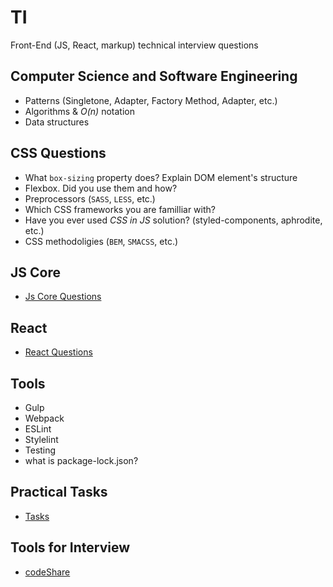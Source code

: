 # TI

Front-End (JS, React, markup) technical interview questions

## Computer Science and Software Engineering

- Patterns (Singletone, Adapter, Factory Method, Adapter, etc.)
- Algorithms & _O(n)_ notation
- Data structures

## CSS Questions

- What `box-sizing` property does? Explain DOM element's structure
- Flexbox. Did you use them and how?
- Preprocessors (`SASS`, `LESS`, etc.)
- Which CSS frameworks you are familliar with?
- Have you ever used _CSS in JS_ solution? (styled-components, aphrodite, etc.)
- CSS methodoligies (`BEM`, `SMACSS`, etc.)

## JS Core

- [Js Core Questions](JsCore.md)

## React

- [React Questions](React.md)

## Tools

- Gulp
- Webpack
- ESLint
- Stylelint
- Testing
- what is package-lock.json?

## Practical Tasks

- [Tasks](Practicy.md)

## Tools for Interview

- [codeShare](https://codeshare.io/G6BNY0)

